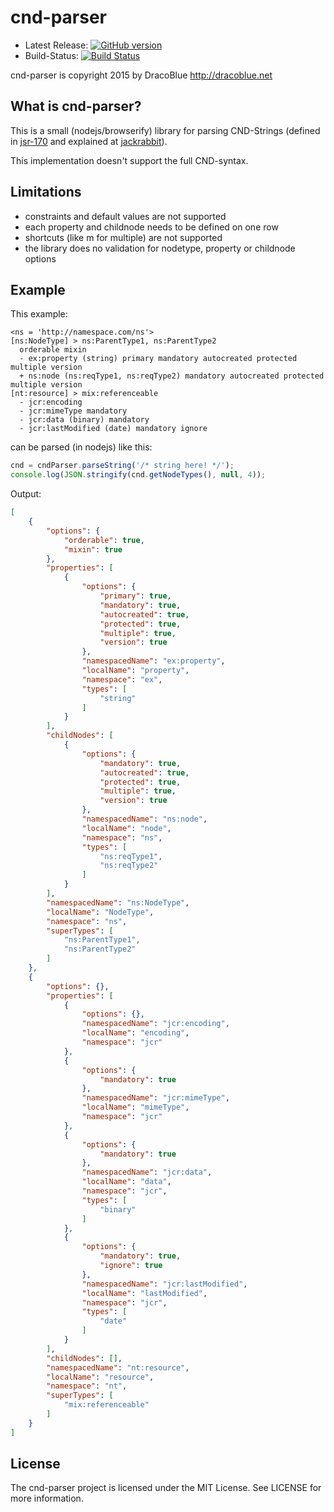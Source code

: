 # cnd-parser

* Latest Release: [![GitHub version](https://badge.fury.io/gh/DracoBlue%2Fcnd-parser.png)](https://github.com/DracoBlue/cnd-parser/releases)
* Build-Status: [![Build Status](https://travis-ci.org/DracoBlue/cnd-parser.png?branch=master)](https://travis-ci.org/DracoBlue/cnd-parser)

cnd-parser is copyright 2015 by DracoBlue <http://dracoblue.net>

## What is cnd-parser?

This is a small (nodejs/browserify) library for parsing CND-Strings (defined in [jsr-170](https://jcp.org/en/jsr/detail?id=170)
and explained at [jackrabbit](http://jackrabbit.apache.org/jcr/node-type-notation.html)).

This implementation doesn't support the full CND-syntax.

## Limitations

* constraints and default values are not supported
* each property and childnode needs to be defined on one row
* shortcuts (like m for multiple) are not supported
* the library does no validation for nodetype, property or childnode options 

## Example

This example:

``` cnd
<ns = 'http://namespace.com/ns'>
[ns:NodeType] > ns:ParentType1, ns:ParentType2
  orderable mixin
  - ex:property (string) primary mandatory autocreated protected multiple version
  + ns:node (ns:reqType1, ns:reqType2) mandatory autocreated protected multiple version
[nt:resource] > mix:referenceable
  - jcr:encoding
  - jcr:mimeType mandatory
  - jcr:data (binary) mandatory
  - jcr:lastModified (date) mandatory ignore
```

can be parsed (in nodejs) like this:

``` js
cnd = cndParser.parseString('/* string here! */');
console.log(JSON.stringify(cnd.getNodeTypes(), null, 4));
```
Output:

``` json
[
    {
        "options": {
            "orderable": true,
            "mixin": true
        },
        "properties": [
            {
                "options": {
                    "primary": true,
                    "mandatory": true,
                    "autocreated": true,
                    "protected": true,
                    "multiple": true,
                    "version": true
                },
                "namespacedName": "ex:property",
                "localName": "property",
                "namespace": "ex",
                "types": [
                    "string"
                ]
            }
        ],
        "childNodes": [
            {
                "options": {
                    "mandatory": true,
                    "autocreated": true,
                    "protected": true,
                    "multiple": true,
                    "version": true
                },
                "namespacedName": "ns:node",
                "localName": "node",
                "namespace": "ns",
                "types": [
                    "ns:reqType1",
                    "ns:reqType2"
                ]
            }
        ],
        "namespacedName": "ns:NodeType",
        "localName": "NodeType",
        "namespace": "ns",
        "superTypes": [
            "ns:ParentType1",
            "ns:ParentType2"
        ]
    },
    {
        "options": {},
        "properties": [
            {
                "options": {},
                "namespacedName": "jcr:encoding",
                "localName": "encoding",
                "namespace": "jcr"
            },
            {
                "options": {
                    "mandatory": true
                },
                "namespacedName": "jcr:mimeType",
                "localName": "mimeType",
                "namespace": "jcr"
            },
            {
                "options": {
                    "mandatory": true
                },
                "namespacedName": "jcr:data",
                "localName": "data",
                "namespace": "jcr",
                "types": [
                    "binary"
                ]
            },
            {
                "options": {
                    "mandatory": true,
                    "ignore": true
                },
                "namespacedName": "jcr:lastModified",
                "localName": "lastModified",
                "namespace": "jcr",
                "types": [
                    "date"
                ]
            }
        ],
        "childNodes": [],
        "namespacedName": "nt:resource",
        "localName": "resource",
        "namespace": "nt",
        "superTypes": [
            "mix:referenceable"
        ]
    }
]
```

## License

The cnd-parser project is licensed under the MIT License. See LICENSE for more information.